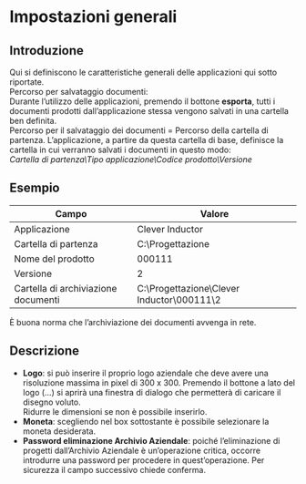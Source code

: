 # Impostazioni generali

## Introduzione
Qui si definiscono le caratteristiche generali delle applicazioni qui sotto riportate.<br>
Percorso per salvataggio documenti:<br>
Durante l’utilizzo delle applicazioni, premendo il bottone **esporta**, tutti i documenti prodotti dall’applicazione stessa vengono salvati in una cartella ben definita.<br>
Percorso per il salvataggio dei documenti = Percorso della cartella di partenza. 
L’applicazione, a partire da questa cartella di base, definisce la cartella in cui verranno salvati i documenti in questo modo:<br>
*Cartella di partenza\Tipo applicazione\Codice prodotto\Versione*


## Esempio
| Campo                        | Valore                         |
|-------------------------------------|-------------------------------------------|
| Applicazione              | Clever Inductor                         |
| Cartella di partenza                | C:\Progettazione                          |
| Nome del prodotto                   | 000111                                    |
| Versione                            | 2                                         |
| Cartella di archiviazione documenti | C:\Progettazione\Clever Inductor\000111\2 |

È buona norma che l’archiviazione dei documenti avvenga in rete.

## Descrizione

- **Logo**: si può inserire il proprio logo aziendale che deve avere una risoluzione massima in pixel di 300 x 300.
Premendo il bottone a lato del logo (…) si aprirà una finestra di dialogo che permetterà di caricare il disegno voluto.<br>Ridurre le dimensioni se non è possibile inserirlo.
- **Moneta**: scegliendo nel box sottostante è possibile selezionare la moneta desiderata.
- **Password eliminazione Archivio Aziendale**: poiché l’eliminazione di progetti dall’Archivio Aziendale è un’operazione critica, occorre introdurre una password per procedere in quest’operazione. Per sicurezza il campo successivo chiede conferma.
